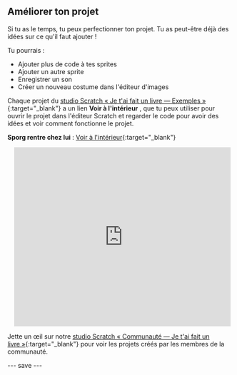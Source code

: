 ## Améliorer ton projet

Si tu as le temps, tu peux perfectionner ton projet. Tu as peut-être déjà des idées sur ce qu'il faut ajouter !

Tu pourrais :
- Ajouter plus de code à tes sprites
- Ajouter un autre sprite
- Enregistrer un son
- Créer un nouveau costume dans l'éditeur d'images

Chaque projet du [studio Scratch « Je t'ai fait un livre — Exemples » ](https://scratch.mit.edu/studios/29082370){:target="_blank"} a un lien **Voir à l'intérieur** , que tu peux utiliser pour ouvrir le projet dans l'éditeur Scratch et regarder le code pour avoir des idées et voir comment fonctionne le projet.

**Sporg rentre chez lui** : [Voir à l'intérieur](https://scratch.mit.edu/projects/667605438/editor){:target="_blank"}
<div class="scratch-preview" style="margin-left: 15px;">
  <iframe allowtransparency="true" width="485" height="402" src="https://scratch.mit.edu/projects/embed/667605438/?autostart=false" frameborder="0"></iframe>
</div>

Jette un œil sur notre [studio Scratch « Communauté — Je t'ai fait un livre »](https://scratch.mit.edu/studios/29092393/){:target="_blank"} pour voir les projets créés par les membres de la communauté.

--- save ---

